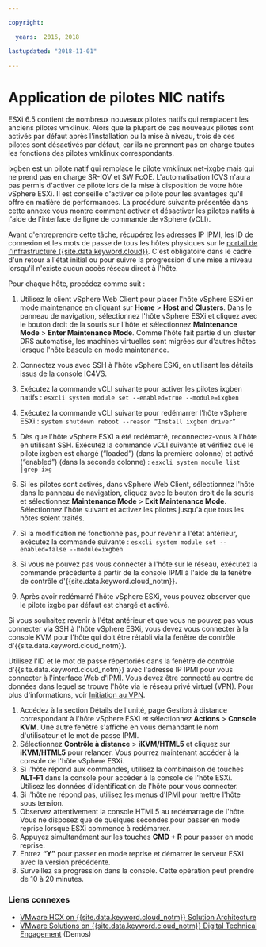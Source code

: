 ```yaml
---

copyright:

  years:  2016, 2018

lastupdated: "2018-11-01"

---
```


# Application de pilotes NIC natifs

ESXi 6.5 contient de nombreux nouveaux pilotes natifs qui remplacent les anciens pilotes vmklinux. Alors que la plupart de ces nouveaux pilotes sont activés par défaut après l'installation ou la mise à niveau, trois de ces pilotes sont désactivés par défaut, car ils ne prennent pas en charge toutes les fonctions des pilotes vmklinux correspondants.

ixgben est un pilote natif qui remplace le pilote vmklinux net-ixgbe mais qui ne prend pas en charge SR-IOV et SW FcOE. L'automatisation ICVS n'aura pas permis d'activer ce pilote lors de la mise à disposition de votre hôte vSphere ESXi. Il est conseillé d'activer ce pilote pour les avantages qu'il offre en matière de performances. La procédure suivante présentée dans cette annexe vous montre comment activer et désactiver les pilotes natifs à l'aide de l'interface de ligne de commande de vSphere (vCLI).

Avant d'entreprendre cette tâche, récupérez les adresses IP IPMI, les ID de connexion et les mots de passe de tous les hôtes physiques sur le [portail de l'infrastructure {{site.data.keyword.cloud}}](https://control.softlayer.com/devices). C'est obligatoire dans le cadre d'un retour à l'état initial ou pour suivre la progression d'une mise à niveau lorsqu'il n'existe aucun accès réseau direct à l'hôte.

Pour chaque hôte, procédez comme suit :
1. Utilisez le client vSphere Web Client pour placer l'hôte vSphere ESXi en mode maintenance en cliquant sur **Home** > **Host and Clusters**. Dans le panneau de navigation, sélectionnez l'hôte vSphere ESXi et cliquez avec le bouton droit de la souris sur l'hôte et sélectionnez **Maintenance Mode** > **Enter Maintenance Mode**. Comme l'hôte fait partie d'un cluster DRS automatisé, les machines virtuelles sont migrées sur d'autres hôtes lorsque l'hôte bascule en mode maintenance.
2. Connectez vous avec SSH à l'hôte vSphere ESXi, en utilisant les détails issus de la console IC4VS.
3. Exécutez la commande vCLI suivante pour activer les pilotes ixgben natifs :
  `esxcli system module set --enabled=true --module=ixgben`
4. Exécutez la commande vCLI suivante pour redémarrer l'hôte vSphere ESXi :
  `system shutdown reboot --reason “Install ixgben driver”`
5. Dès que l'hôte vSphere ESXI a été redémarré, reconnectez-vous à l'hôte en utilisant SSH. Exécutez la commande vCLI suivante et vérifiez que le pilote ixgben est chargé (“loaded”) (dans la première colonne) et activé (“enabled”) (dans la seconde colonne) :
  `esxcli system module list |grep ixg`
6. Si les pilotes sont activés, dans vSphere Web Client, sélectionnez l'hôte dans le panneau de navigation, cliquez avec le bouton droit de la souris et sélectionnez **Maintenance Mode** > **Exit Maintenance Mode**. Sélectionnez l'hôte suivant et activez les pilotes jusqu'à que tous les hôtes soient traités.
7. Si la modification ne fonctionne pas, pour revenir à l'état antérieur, exécutez la commande suivante :
  `esxcli system module set --enabled=false --module=ixgben`

8. Si vous ne pouvez pas vous connecter à l'hôte sur le réseau, exécutez la commande précédente à partir de la console IPMI à l'aide de la fenêtre de contrôle d'{{site.data.keyword.cloud_notm}}. 
9. Après avoir redémarré l'hôte vSphere ESXi, vous pouvez observer que le pilote ixgbe par défaut est chargé et activé.

Si vous souhaitez revenir à l'état antérieur et que vous ne pouvez pas vous connecter via SSH à l'hôte vSphere ESXi, vous devez vous connecter à la console KVM pour l'hôte qui doit être rétabli via la fenêtre de contrôle d'{{site.data.keyword.cloud_notm}}. 

Utilisez l'ID et le mot de passe répertoriés dans la fenêtre de contrôle d'{{site.data.keyword.cloud_notm}} avec l'adresse IP IPMI pour vous connecter à l'interface Web d'IPMI. Vous devez être connecté au centre de données dans lequel se trouve l'hôte via le réseau privé virtuel (VPN). Pour plus d'informations, voir [Initiation au VPN](../../../../infrastructure/iaas-vpn/getting-started.html).

1. Accédez à la section Détails de l'unité, page Gestion à distance correspondant à l'hôte vSphere ESXi et sélectionnez **Actions** > **Console KVM**. Une autre fenêtre s'affiche en vous demandant le nom d'utilisateur et le mot de passe IPMI.
2. Sélectionnez **Contrôle à distance** > **iKVM/HTML5** et cliquez sur **iKVM/HTML5** pour relancer. Vous pourrez maintenant accéder à la console de l'hôte vSphere ESXi.
3. Si l'hôte répond aux commandes, utilisez la combinaison de touches **ALT-F1** dans la console pour accéder à la console de l'hôte ESXi. Utilisez les données d'identification de l'hôte pour vous connecter.
4. Si l'hôte ne répond pas, utilisez les menus d'IPMI pour mettre l'hôte sous tension.
5. Observez attentivement la console HTML5 au redémarrage de l'hôte. Vous ne disposez que de quelques secondes pour passer en mode reprise lorsque ESXi commence à redémarrer.
6. Appuyez simultanément sur les touches **CMD + R** pour passer en mode reprise.
7. Entrez **“Y”** pour passer en mode reprise et démarrer le serveur ESXi avec la version précédente.
8. Surveillez sa progression dans la console. Cette opération peut prendre de 10 à 20 minutes.

### Liens connexes

* [VMware HCX on {{site.data.keyword.cloud_notm}} Solution Architecture](https://www.ibm.com/cloud/garage/files/HCX_Architecture_Design.pdf)
* [VMware Solutions on {{site.data.keyword.cloud_notm}} Digital Technical Engagement](https://ibm-dte.mybluemix.net/ibm-vmware) (Demos)
